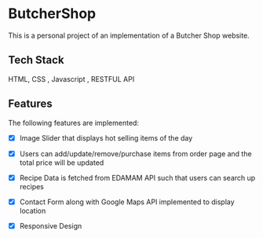 # ButcherShop
This is a personal project of an implementation of a Butcher Shop website.  

## Tech Stack
HTML, CSS , Javascript , RESTFUL API 

## Features

The following features are implemented:

* [X] Image Slider that displays hot selling items of the day
* [X] Users can add/update/remove/purchase items from order page and the total price will be updated
* [X] Recipe Data is fetched from EDAMAM API such that users can search up recipes
* [X] Contact Form along with Google Maps API implemented to display location
* [X] Responsive Design 


